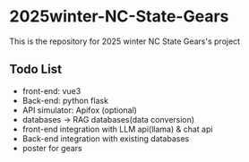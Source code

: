 # 2025winter-NC-State-Gears
This is the repository for 2025 winter NC State Gears's project 

## Todo List

- front-end: vue3
- Back-end: python flask
- API simulator: Apifox (optional)
- databases -> RAG databases(data conversion)
- front-end integration with LLM api(llama) & chat api
- Back-end integration with existing databases
- poster for gears
